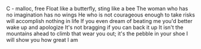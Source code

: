 C - malloc, free
Float like a butterfly, sting like a bee
The woman who has no imagination has no wings
He who is not courageous enough to take risks will accomplish nothing in life
If you even dream of beating me you'd better wake up and apologize
It's not bragging if you can back it up
It isn't the mountains ahead to climb that wear you out; it's the pebble in your shoe
I will show you how great I am
